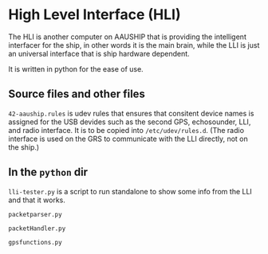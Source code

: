 High Level Interface (HLI)
==========================

The HLI is another computer on AAUSHIP that is providing the intelligent
interfacer for the ship, in other words it is the main brain, while the LLI
is just an universal interface that is ship hardware dependent.

It is written in python for the ease of use.

Source files and other files
----------------------------
`42-aauship.rules` is udev rules that ensures that consitent device
names is assigned for the USB devides such as the second GPS,
echosounder, LLI, and radio interface. It is to be copied into
`/etc/udev/rules.d`. (The radio interface is used on the GRS to
communicate with the LLI directly, not on the ship.)

In the `python` dir
-------------------
`lli-tester.py` is a script to run standalone to show some info from
the LLI and that it works.

`packetparser.py`

`packetHandler.py`

`gpsfunctions.py`

